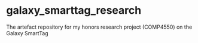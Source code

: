 # galaxy_smarttag_research
The artefact repository for my honors research project (COMP4550) on the Galaxy SmartTag
